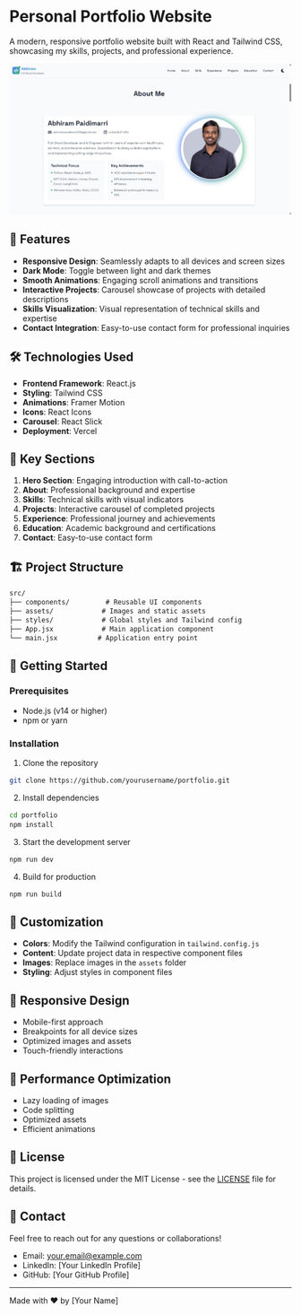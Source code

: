 # Personal Portfolio Website

A modern, responsive portfolio website built with React and Tailwind CSS, showcasing my skills, projects, and professional experience.

![Portfolio Preview](src/assets/portfolio_preview.png)

## 🌟 Features

- **Responsive Design**: Seamlessly adapts to all devices and screen sizes
- **Dark Mode**: Toggle between light and dark themes
- **Smooth Animations**: Engaging scroll animations and transitions
- **Interactive Projects**: Carousel showcase of projects with detailed descriptions
- **Skills Visualization**: Visual representation of technical skills and expertise
- **Contact Integration**: Easy-to-use contact form for professional inquiries

## 🛠️ Technologies Used

- **Frontend Framework**: React.js
- **Styling**: Tailwind CSS
- **Animations**: Framer Motion
- **Icons**: React Icons
- **Carousel**: React Slick
- **Deployment**: Vercel

## 🚀 Key Sections

1. **Hero Section**: Engaging introduction with call-to-action
2. **About**: Professional background and expertise
3. **Skills**: Technical skills with visual indicators
4. **Projects**: Interactive carousel of completed projects
5. **Experience**: Professional journey and achievements
6. **Education**: Academic background and certifications
7. **Contact**: Easy-to-use contact form

## 🏗️ Project Structure

```
src/
├── components/         # Reusable UI components
├── assets/            # Images and static assets
├── styles/            # Global styles and Tailwind config
├── App.jsx            # Main application component
└── main.jsx          # Application entry point
```

## 🚀 Getting Started

### Prerequisites

- Node.js (v14 or higher)
- npm or yarn

### Installation

1. Clone the repository

```bash
git clone https://github.com/yourusername/portfolio.git
```

2. Install dependencies

```bash
cd portfolio
npm install
```

3. Start the development server

```bash
npm run dev
```

4. Build for production

```bash
npm run build
```

## 🎨 Customization

- **Colors**: Modify the Tailwind configuration in `tailwind.config.js`
- **Content**: Update project data in respective component files
- **Images**: Replace images in the `assets` folder
- **Styling**: Adjust styles in component files

## 📱 Responsive Design

- Mobile-first approach
- Breakpoints for all device sizes
- Optimized images and assets
- Touch-friendly interactions

## 🔧 Performance Optimization

- Lazy loading of images
- Code splitting
- Optimized assets
- Efficient animations

## 📄 License

This project is licensed under the MIT License - see the [LICENSE](LICENSE) file for details.

## 🤝 Contact

Feel free to reach out for any questions or collaborations!

- Email: your.email@example.com
- LinkedIn: [Your LinkedIn Profile]
- GitHub: [Your GitHub Profile]

---

Made with ❤️ by [Your Name]
